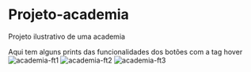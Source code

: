 # Projeto-academia
Projeto ilustrativo de uma academia

Aqui tem alguns prints das funcionalidades dos botões com a tag hover
![academia-ft1](https://user-images.githubusercontent.com/129622470/229312885-8b7be173-6db2-4df3-a9b4-af865bda1175.png)
![academia-ft2](https://user-images.githubusercontent.com/129622470/229312886-70dd5284-72f5-46cf-99bb-fd446923b862.png)
![academia-ft3](https://user-images.githubusercontent.com/129622470/229312888-fd23d473-49c0-4a2c-8cc7-8e06d05ca6a0.png)
